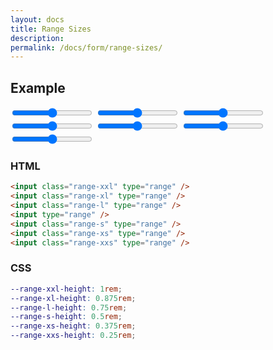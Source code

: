 ```yaml
---
layout: docs
title: Range Sizes
description: 
permalink: /docs/form/range-sizes/
---
```


## Example

<form>
  <input class="range-xxl" type="range" min="0" max="100" />
  <input class="range-xl" type="range" min="0" max="100" />
  <input class="range-l" type="range" min="0" max="100" />
  <input type="range" min="0" max="100" />
  <input class="range-s" type="range" min="0" max="100" />
  <input class="range-xs" type="range" min="0" max="100" />
  <input class="range-xxs" type="range" min="0" max="100" />
</form>

### HTML

```html
<input class="range-xxl" type="range" />
<input class="range-xl" type="range" />
<input class="range-l" type="range" />
<input type="range" />
<input class="range-s" type="range" />
<input class="range-xs" type="range" />
<input class="range-xxs" type="range" />
```

### CSS

```scss
--range-xxl-height: 1rem;
--range-xl-height: 0.875rem;
--range-l-height: 0.75rem;
--range-s-height: 0.5rem;
--range-xs-height: 0.375rem;
--range-xxs-height: 0.25rem;
```
